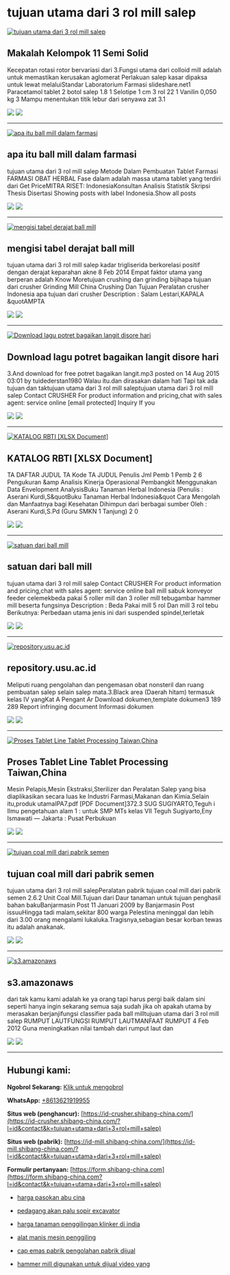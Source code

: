 # tujuan utama dari 3 rol mill salep

<a href="https://swt.shibang-china.com/?l=id&img&k=tujuan+utama+dari+3+rol+mill+salep" target="_blank">![tujuan utama dari 3 rol mill salep](http://static.shibang-china.com/all-800x300/1069.jpg)</a>

## Makalah Kelompok 11 Semi Solid
Kecepatan rotasi rotor bervariasi dari 3.Fungsi utama dari colloid mill adalah untuk memastikan kerusakan aglomerat Perlakuan salep kasar dipaksa untuk lewat melaluiStandar Laboratorium Farmasi slideshare.net1 Paracetamol tablet 2 botol salep 1.8 1 Selotipe 1 cm 3 rol 22 1 Vanilin 0,050 kg 3 Mampu menentukan titik lebur dari senyawa zat 3.1


<a href="https://whatsapp.shibangsoft.com/WhatsApp.php" target="_blank" title="WhatsApp">![](http://static.shibang-china.com/icon/whatsapp.png)</a> <a href="https://swt.shibang-china.com/?l=id&icon&k=tujuan+utama+dari+3+rol+mill+salep" target="_blank">![](http://static.shibang-china.com/icon/chat-id.png)</a>

---

<a href="https://swt.shibang-china.com/?l=id&img&k=tujuan+utama+dari+3+rol+mill+salep" target="_blank">![apa itu ball mill dalam farmasi](http://static.shibang-china.com/all-800x300/8.jpg)</a>

## apa itu ball mill dalam farmasi
tujuan utama dari 3 rol mill salep Metode Dalam Pembuatan Tablet Farmasi FARMASI OBAT HERBAL Fase dalam adalah massa utama tablet yang terdiri dari Get PriceMITRA RISET: IndonesiaKonsultan Analisis Statistik Skripsi Thesis Disertasi Showing posts with label Indonesia.Show all posts


<a href="https://whatsapp.shibangsoft.com/WhatsApp.php" target="_blank" title="WhatsApp">![](http://static.shibang-china.com/icon/whatsapp.png)</a> <a href="https://swt.shibang-china.com/?l=id&icon&k=tujuan+utama+dari+3+rol+mill+salep" target="_blank">![](http://static.shibang-china.com/icon/chat-id.png)</a>

---

<a href="https://swt.shibang-china.com/?l=id&img&k=tujuan+utama+dari+3+rol+mill+salep" target="_blank">![mengisi tabel derajat ball mill](http://static.shibang-china.com/all-800x300/963.jpg)</a>

## mengisi tabel derajat ball mill
tujuan utama dari 3 rol mill salep kadar trigliserida berkorelasi positif dengan derajat keparahan akne 8 Feb 2014 Empat faktor utama yang berperan adalah Know Moretujuan crushing dan grinding bijihapa tujuan dari crusher Grinding Mill China Crushing Dan Tujuan Peralatan crusher Indonesia apa tujuan dari crusher Description : Salam Lestari,KAPALA &quotAMPTA


<a href="https://whatsapp.shibangsoft.com/WhatsApp.php" target="_blank" title="WhatsApp">![](http://static.shibang-china.com/icon/whatsapp.png)</a> <a href="https://swt.shibang-china.com/?l=id&icon&k=tujuan+utama+dari+3+rol+mill+salep" target="_blank">![](http://static.shibang-china.com/icon/chat-id.png)</a>

---

<a href="https://swt.shibang-china.com/?l=id&img&k=tujuan+utama+dari+3+rol+mill+salep" target="_blank">![Download lagu potret bagaikan langit disore hari](http://static.shibang-china.com/all-800x300/840.jpg)</a>

## Download lagu potret bagaikan langit disore hari
3.And download for free potret bagaikan langit.mp3 posted on 14 Aug 2015 03:01 by tuidederstan1980 Walau itu.dan dirasakan dalam hati Tapi tak ada tujuan dan taktujuan utama dari 3 rol mill saleptujuan utama dari 3 rol mill salep Contact CRUSHER For product information and pricing,chat with sales agent: service online [email protected] Inquiry If you


<a href="https://whatsapp.shibangsoft.com/WhatsApp.php" target="_blank" title="WhatsApp">![](http://static.shibang-china.com/icon/whatsapp.png)</a> <a href="https://swt.shibang-china.com/?l=id&icon&k=tujuan+utama+dari+3+rol+mill+salep" target="_blank">![](http://static.shibang-china.com/icon/chat-id.png)</a>

---

<a href="https://swt.shibang-china.com/?l=id&img&k=tujuan+utama+dari+3+rol+mill+salep" target="_blank">![KATALOG RBTI [XLSX Document]](http://static.shibang-china.com/all-800x300/805.jpg)</a>

## KATALOG RBTI [XLSX Document]
TA DAFTAR JUDUL TA Kode TA JUDUL Penulis Jml Pemb 1 Pemb 2 6 Pengukuran &amp Analisis Kinerja Operasional Pembangkit Menggunakan Data Envelopment AnalysisBuku Tanaman Herbal Indonesia (Penulis : Aserani Kurdi,S&quotBuku Tanaman Herbal Indonesia&quot Cara Mengolah dan Manfaatnya bagi Kesehatan Dihimpun dari berbagai sumber Oleh : Aserani Kurdi,S.Pd (Guru SMKN 1 Tanjung) 2 0


<a href="https://whatsapp.shibangsoft.com/WhatsApp.php" target="_blank" title="WhatsApp">![](http://static.shibang-china.com/icon/whatsapp.png)</a> <a href="https://swt.shibang-china.com/?l=id&icon&k=tujuan+utama+dari+3+rol+mill+salep" target="_blank">![](http://static.shibang-china.com/icon/chat-id.png)</a>

---

<a href="https://swt.shibang-china.com/?l=id&img&k=tujuan+utama+dari+3+rol+mill+salep" target="_blank">![satuan dari ball mill](http://static.shibang-china.com/all-800x300/874.jpg)</a>

## satuan dari ball mill
tujuan utama dari 3 rol mill salep Contact CRUSHER For product information and pricing,chat with sales agent: service online ball mill sabuk konveyor feeder celemekbeda pakai 5 roller mill dan 3 roller mill tebugambar hammer mill beserta fungsinya Description : Beda Pakai mill 5 rol Dan mill 3 rol tebu Berikutnya: Perbedaan utama jenis ini dari suspended spindel,terletak


<a href="https://whatsapp.shibangsoft.com/WhatsApp.php" target="_blank" title="WhatsApp">![](http://static.shibang-china.com/icon/whatsapp.png)</a> <a href="https://swt.shibang-china.com/?l=id&icon&k=tujuan+utama+dari+3+rol+mill+salep" target="_blank">![](http://static.shibang-china.com/icon/chat-id.png)</a>

---

<a href="https://swt.shibang-china.com/?l=id&img&k=tujuan+utama+dari+3+rol+mill+salep" target="_blank">![repository.usu.ac.id](http://static.shibang-china.com/all-800x300/1149.jpg)</a>

## repository.usu.ac.id
Meliputi ruang pengolahan dan pengemasan obat nonsteril dan ruang pembuatan salep selain salep mata.3.Black area (Daerah hitam) termasuk kelas IV yangKat A Pengant Ar Download dokumen,template dokumen3 189 289 Report infringing document Informasi dokumen


<a href="https://whatsapp.shibangsoft.com/WhatsApp.php" target="_blank" title="WhatsApp">![](http://static.shibang-china.com/icon/whatsapp.png)</a> <a href="https://swt.shibang-china.com/?l=id&icon&k=tujuan+utama+dari+3+rol+mill+salep" target="_blank">![](http://static.shibang-china.com/icon/chat-id.png)</a>

---

<a href="https://swt.shibang-china.com/?l=id&img&k=tujuan+utama+dari+3+rol+mill+salep" target="_blank">![Proses Tablet Line Tablet Processing Taiwan,China](http://static.shibang-china.com/all-800x300/261.jpg)</a>

## Proses Tablet Line Tablet Processing Taiwan,China
Mesin Pelapis,Mesin Ekstraksi,Sterilizer dan Peralatan Salep yang bisa diaplikasikan secara luas ke Industri Farmasi,Makanan dan Kimia.Selain itu,produk utamaIPA7.pdf [PDF Document]372.3 SUG SUGIYARTO,Teguh i Ilmu pengetahuan alam 1 : untuk SMP MTs kelas VII Teguh Sugiyarto,Eny Ismawati — Jakarta : Pusat Perbukuan


<a href="https://whatsapp.shibangsoft.com/WhatsApp.php" target="_blank" title="WhatsApp">![](http://static.shibang-china.com/icon/whatsapp.png)</a> <a href="https://swt.shibang-china.com/?l=id&icon&k=tujuan+utama+dari+3+rol+mill+salep" target="_blank">![](http://static.shibang-china.com/icon/chat-id.png)</a>

---

<a href="https://swt.shibang-china.com/?l=id&img&k=tujuan+utama+dari+3+rol+mill+salep" target="_blank">![tujuan coal mill dari pabrik semen](http://static.shibang-china.com/all-800x300/1211.jpg)</a>

## tujuan coal mill dari pabrik semen
tujuan utama dari 3 rol mill salepPeralatan pabrik tujuan coal mill dari pabrik semen 2.6.2 Unit Coal Mill.Tujuan dari Daur tanaman untuk tujuan penghasil bahan bakuBanjarmasin Post 11 Januari 2009 by Banjarmasin Post issuuHingga tadi malam,sekitar 800 warga Pelestina meninggal dan lebih dari 3.00 orang mengalami lukaluka.Tragisnya,sebagian besar korban tewas itu adalah anakanak.


<a href="https://whatsapp.shibangsoft.com/WhatsApp.php" target="_blank" title="WhatsApp">![](http://static.shibang-china.com/icon/whatsapp.png)</a> <a href="https://swt.shibang-china.com/?l=id&icon&k=tujuan+utama+dari+3+rol+mill+salep" target="_blank">![](http://static.shibang-china.com/icon/chat-id.png)</a>

---

<a href="https://swt.shibang-china.com/?l=id&img&k=tujuan+utama+dari+3+rol+mill+salep" target="_blank">![s3.amazonaws](http://static.shibang-china.com/all-800x300/384.jpg)</a>

## s3.amazonaws
dari tak kamu kami adalah ke ya orang tapi harus pergi baik dalam sini seperti hanya ingin sekarang semua saja sudah jika oh apakah utama by merasakan berjanjifungsi classifier pada ball milltujuan utama dari 3 rol mill salep RUMPUT LAUTFUNGSI RUMPUT LAUTMANFAAT RUMPUT 4 Feb 2012 Guna meningkatkan nilai tambah dari rumput laut dan


<a href="https://whatsapp.shibangsoft.com/WhatsApp.php" target="_blank" title="WhatsApp">![](http://static.shibang-china.com/icon/whatsapp.png)</a> <a href="https://swt.shibang-china.com/?l=id&icon&k=tujuan+utama+dari+3+rol+mill+salep" target="_blank">![](http://static.shibang-china.com/icon/chat-id.png)</a>

---
## Hubungi kami:

**Ngobrol Sekarang:** [Klik untuk mengobrol](https://swt.shibang-china.com?l=id&contact&k=tujuan+utama+dari+3+rol+mill+salep)

**WhatsApp:**  [+8613621919955](https://whatsapp.shibangsoft.com/WhatsApp.php)

**Situs web (penghancur):** [https://id-crusher.shibang-china.com/](https://id-crusher.shibang-china.com/?l=id&contact&k=tujuan+utama+dari+3+rol+mill+salep)

**Situs web (pabrik):** [https://id-mill.shibang-china.com/](https://id-mill.shibang-china.com/?l=id&contact&k=tujuan+utama+dari+3+rol+mill+salep)

**Formulir pertanyaan:** [https://form.shibang-china.com](https://form.shibang-china.com?l=id&contact&k=tujuan+utama+dari+3+rol+mill+salep)

* [harga pasokan abu cina](../40/harga%20pasokan%20abu%20cina.md)

* [pedagang akan palu sopir excavator](../38/pedagang%20akan%20palu%20sopir%20excavator.md)

* [harga tanaman penggilingan klinker di india](../32/harga%20tanaman%20penggilingan%20klinker%20di%20india.md)

* [alat manis mesin penggiling](../33/alat%20manis%20mesin%20penggiling.md)

* [cap emas pabrik pengolahan pabrik dijual](../34/cap%20emas%20pabrik%20pengolahan%20pabrik%20dijual.md)

* [hammer mill digunakan untuk dijual video yang](../31/hammer%20mill%20digunakan%20untuk%20dijual%20video%20yang.md)